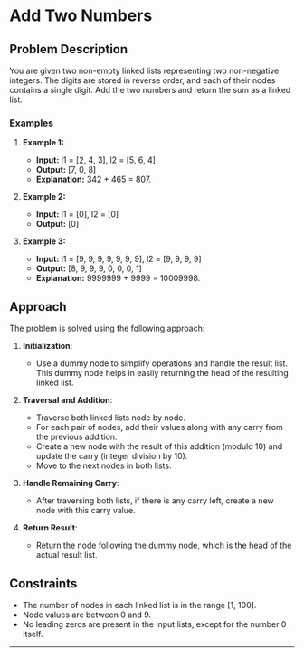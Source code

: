 
# Add Two Numbers

## Problem Description

You are given two non-empty linked lists representing two non-negative integers. The digits are stored in reverse order, and each of their nodes contains a single digit. Add the two numbers and return the sum as a linked list.

### Examples

1. **Example 1:**
   - **Input:** l1 = [2, 4, 3], l2 = [5, 6, 4]
   - **Output:** [7, 0, 8]
   - **Explanation:** 342 + 465 = 807.

2. **Example 2:**
   - **Input:** l1 = [0], l2 = [0]
   - **Output:** [0]

3. **Example 3:**
   - **Input:** l1 = [9, 9, 9, 9, 9, 9, 9], l2 = [9, 9, 9, 9]
   - **Output:** [8, 9, 9, 9, 0, 0, 0, 1]
   - **Explanation:** 9999999 + 9999 = 10009998.

## Approach

The problem is solved using the following approach:

1. **Initialization**:
   - Use a dummy node to simplify operations and handle the result list. This dummy node helps in easily returning the head of the resulting linked list.

2. **Traversal and Addition**:
   - Traverse both linked lists node by node.
   - For each pair of nodes, add their values along with any carry from the previous addition.
   - Create a new node with the result of this addition (modulo 10) and update the carry (integer division by 10).
   - Move to the next nodes in both lists.

3. **Handle Remaining Carry**:
   - After traversing both lists, if there is any carry left, create a new node with this carry value.

4. **Return Result**:
   - Return the node following the dummy node, which is the head of the actual result list.

## Constraints

- The number of nodes in each linked list is in the range [1, 100].
- Node values are between 0 and 9.
- No leading zeros are present in the input lists, except for the number 0 itself.

---